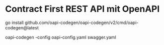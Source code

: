 # Contract First REST API mit OpenAPI

go install github.com/oapi-codegen/oapi-codegen/v2/cmd/oapi-codegen@latest

oapi-codegen -config oapi-config.yaml swagger.yaml